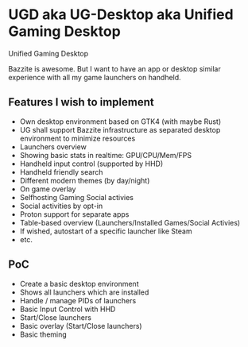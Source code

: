 # UGD aka UG-Desktop aka Unified Gaming Desktop
Unified Gaming Desktop

Bazzite is awesome. But I want to have an app or desktop similar experience with all my game launchers on handheld.

## Features I wish to implement

* Own desktop environment based on GTK4 (with maybe Rust)
* UG shall support Bazzite infrastructure as separated desktop environment to minimize resources
* Launchers overview
* Showing basic stats in realtime: GPU/CPU/Mem/FPS
* Handheld input control (supported by HHD)
* Handheld friendly search
* Different modern themes (by day/night)
* On game overlay
* Selfhosting Gaming Social activies
* Social activities by opt-in
* Proton support for separate apps
* Table-based overview (Launchers/Installed Games/Social Activies)
* If wished, autostart of a specific launcher like Steam
* etc.

## PoC

* Create a basic desktop environment
* Shows all launchers which are installed
* Handle / manage PIDs of launchers
* Basic Input Control with HHD
* Start/Close launchers
* Basic overlay (Start/Close launchers)
* Basic theming
